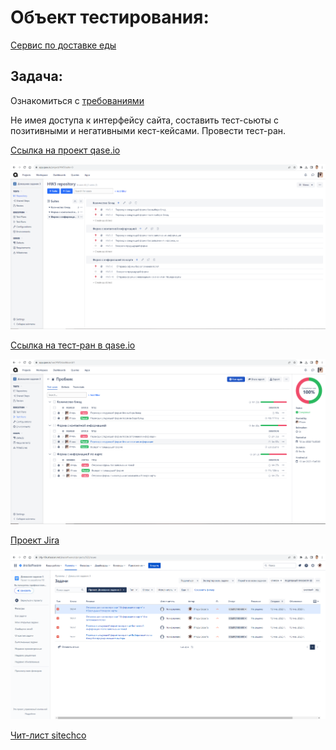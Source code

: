 # Объект тестирования:

[Сервис по доставке еды](https://forms-tasks.herokuapp.com/food-delivery)

## Задача:

Ознакомиться с [требованиями](https://skyengpublic.notion.site/3a061a173a2041ba91313c87eaed13aa)

Не имея доступа к интерфейсу сайта, составить тест-сьюты с позитивными и негативными кест-кейсами.
Провести тест-ран.

[Ссылка на проект qase.io](https://app.qase.io/project/HW3)

![](./Демо1%20qase.io%20тест-кейсы.png)

[Ссылка на тест-ран в qase.io](https://app.qase.io/run/HW3/dashboard/1)

![](./Демо2%20qase.io%20тест-ран.png)

[Проект Jira](https://bfg-10k.atlassian.net/jira/software/c/projects/SG3/issues)

![](./Демо3%20Jira%20Баг-репорты.png)

[Чит-лист sitechco](https://chlist.sitechco.ru/project/38797/checklist/1408158/details)
